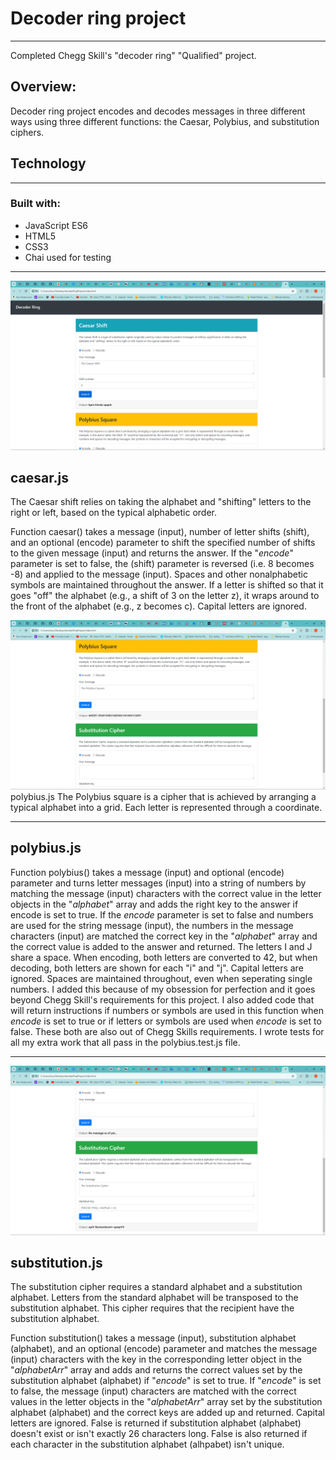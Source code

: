 # Decoder ring project

----------

Completed Chegg Skill's "decoder ring" "Qualified" project.

## Overview:
Decoder ring project encodes and decodes messages in three different ways using three different functions: the Caesar, Polybius, and substitution ciphers.

## Technology
----------

### Built with:
  * JavaScript ES6
  * HTML5
  * CSS3
  * Chai used for testing

------------

![Alt text](https://github.com/jlee55504/Decoder-ring-project/blob/main/imgs/Caesar%20cipher%20image.png?raw=true "The Caesar cipher")

## caesar.js
The Caesar shift relies on taking the alphabet and "shifting" letters to the right or left, based on the typical alphabetic order.

Function caesar() takes a message (input), number of letter shifts (shift), and an optional (encode) parameter to shift the specified number of shifts to the given message (input) and returns the answer. If the "_encode_" parameter is set to false, the (shift) parameter is reversed (i.e. 8 becomes -8) and applied to the message (input). Spaces and other nonalphabetic symbols are maintained throughout the answer. If a letter is shifted so that it goes "off" the alphabet (e.g., a shift of 3 on the letter z), it wraps around to the front of the alphabet (e.g., z becomes c). Capital letters are ignored. 

![Alt text](https://github.com/jlee55504/Decoder-ring-project/blob/main/imgs/Polybius%20square%20image.png?raw=true "The Polybius cipher")
polybius.js
The Polybius square is a cipher that is achieved by arranging a typical alphabet into a grid. Each letter is represented through a coordinate.

-----------
## polybius.js
Function polybius() takes a message (input) and optional (encode) parameter and turns letter messages (input) into a string of numbers by matching the message (input) characters with the correct value in the letter objects in the "_alphabet_" array and adds the right key to the answer if encode is set to true. If the _encode_ parameter is set to false and numbers are used for the string message (input), the numbers in the message characters (input) are matched the correct key in the "_alphabet_" array and the correct value is added to the answer and returned. The letters I and J share a space. When encoding, both letters are converted to 42, but when decoding, both letters are shown for each "i" and "j". Capital letters are ignored. Spaces are maintained throughout, even when seperating single numbers. I added this because of my obsession for perfection and it goes beyond Chegg Skill's requirements for this project. I also added code that will return instructions if numbers or symbols are used in this function when _encode_ is set to true or if letters or symbols are used when _encode_ is set to false. These both are also out of Chegg Skills requirements. I wrote tests for all my extra work that all pass in the polybius.test.js file.    

----------

![Alt text](https://github.com/jlee55504/Decoder-ring-project/blob/main/imgs/Subsitution%20image.png?raw=true "The Substitution cipher")

## substitution.js
The substitution cipher requires a standard alphabet and a substitution alphabet. Letters from the standard alphabet will be transposed to the substitution alphabet. This cipher requires that the recipient have the substitution alphabet.

Function substitution() takes a message (input), substitution alphabet (alphabet), and an optional (encode) parameter and matches the message (input) characters with the key in the corresponding letter object in the "_alphabetArr_" array and adds and returns the correct values set by the substitution alphabet (alphabet) if "_encode_" is set to true. If "_encode_" is set to false, the message (input) characters are matched with the correct values in the letter objects in the "_alphabetArr_" array set by the substitution alphabet (alphabet) and the correct keys are added up and returned. Capital letters are ignored. False is returned if substitution alphabet (alphabet) doesn't exist or isn't exactly 26 characters long.  False is also returned if each character in the substitution alphabet (alhpabet) isn't unique. 

